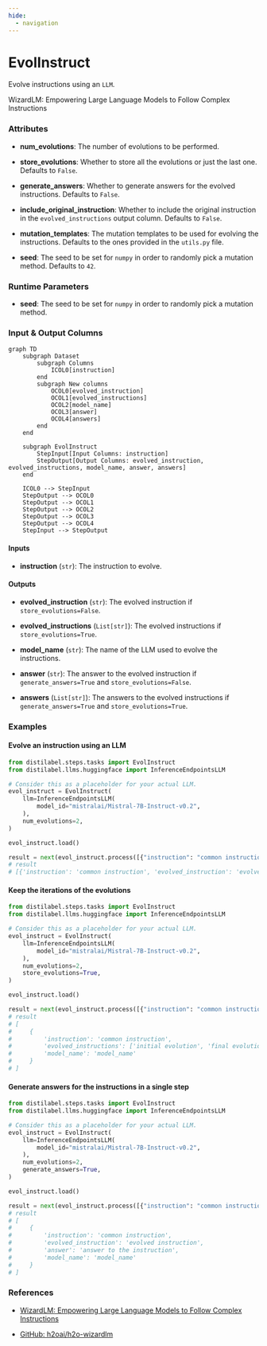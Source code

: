 ```yaml
---
hide:
  - navigation
---
```

# EvolInstruct

Evolve instructions using an `LLM`.



WizardLM: Empowering Large Language Models to Follow Complex Instructions





### Attributes

- **num_evolutions**: The number of evolutions to be performed.

- **store_evolutions**: Whether to store all the evolutions or just the last one. Defaults  to `False`.

- **generate_answers**: Whether to generate answers for the evolved instructions. Defaults  to `False`.

- **include_original_instruction**: Whether to include the original instruction in the  `evolved_instructions` output column. Defaults to `False`.

- **mutation_templates**: The mutation templates to be used for evolving the instructions.  Defaults to the ones provided in the `utils.py` file.

- **seed**: The seed to be set for `numpy` in order to randomly pick a mutation method.  Defaults to `42`.




### Runtime Parameters

- **seed**: The seed to be set for `numpy` in order to randomly pick a mutation method.



### Input & Output Columns

``` mermaid
graph TD
	subgraph Dataset
		subgraph Columns
			ICOL0[instruction]
		end
		subgraph New columns
			OCOL0[evolved_instruction]
			OCOL1[evolved_instructions]
			OCOL2[model_name]
			OCOL3[answer]
			OCOL4[answers]
		end
	end

	subgraph EvolInstruct
		StepInput[Input Columns: instruction]
		StepOutput[Output Columns: evolved_instruction, evolved_instructions, model_name, answer, answers]
	end

	ICOL0 --> StepInput
	StepOutput --> OCOL0
	StepOutput --> OCOL1
	StepOutput --> OCOL2
	StepOutput --> OCOL3
	StepOutput --> OCOL4
	StepInput --> StepOutput

```


#### Inputs


- **instruction** (`str`): The instruction to evolve.




#### Outputs


- **evolved_instruction** (`str`): The evolved instruction if `store_evolutions=False`.

- **evolved_instructions** (`List[str]`): The evolved instructions if `store_evolutions=True`.

- **model_name** (`str`): The name of the LLM used to evolve the instructions.

- **answer** (`str`): The answer to the evolved instruction if `generate_answers=True`  and `store_evolutions=False`.

- **answers** (`List[str]`): The answers to the evolved instructions if `generate_answers=True`  and `store_evolutions=True`.





### Examples


#### Evolve an instruction using an LLM
```python
from distilabel.steps.tasks import EvolInstruct
from distilabel.llms.huggingface import InferenceEndpointsLLM

# Consider this as a placeholder for your actual LLM.
evol_instruct = EvolInstruct(
    llm=InferenceEndpointsLLM(
        model_id="mistralai/Mistral-7B-Instruct-v0.2",
    ),
    num_evolutions=2,
)

evol_instruct.load()

result = next(evol_instruct.process([{"instruction": "common instruction"}]))
# result
# [{'instruction': 'common instruction', 'evolved_instruction': 'evolved instruction', 'model_name': 'model_name'}]
```

#### Keep the iterations of the evolutions
```python
from distilabel.steps.tasks import EvolInstruct
from distilabel.llms.huggingface import InferenceEndpointsLLM

# Consider this as a placeholder for your actual LLM.
evol_instruct = EvolInstruct(
    llm=InferenceEndpointsLLM(
        model_id="mistralai/Mistral-7B-Instruct-v0.2",
    ),
    num_evolutions=2,
    store_evolutions=True,
)

evol_instruct.load()

result = next(evol_instruct.process([{"instruction": "common instruction"}]))
# result
# [
#     {
#         'instruction': 'common instruction',
#         'evolved_instructions': ['initial evolution', 'final evolution'],
#         'model_name': 'model_name'
#     }
# ]
```

#### Generate answers for the instructions in a single step
```python
from distilabel.steps.tasks import EvolInstruct
from distilabel.llms.huggingface import InferenceEndpointsLLM

# Consider this as a placeholder for your actual LLM.
evol_instruct = EvolInstruct(
    llm=InferenceEndpointsLLM(
        model_id="mistralai/Mistral-7B-Instruct-v0.2",
    ),
    num_evolutions=2,
    generate_answers=True,
)

evol_instruct.load()

result = next(evol_instruct.process([{"instruction": "common instruction"}]))
# result
# [
#     {
#         'instruction': 'common instruction',
#         'evolved_instruction': 'evolved instruction',
#         'answer': 'answer to the instruction',
#         'model_name': 'model_name'
#     }
# ]
```




### References

- [WizardLM: Empowering Large Language Models to Follow Complex Instructions](https://arxiv.org/abs/2304.12244)

- [GitHub: h2oai/h2o-wizardlm](https://github.com/h2oai/h2o-wizardlm)


